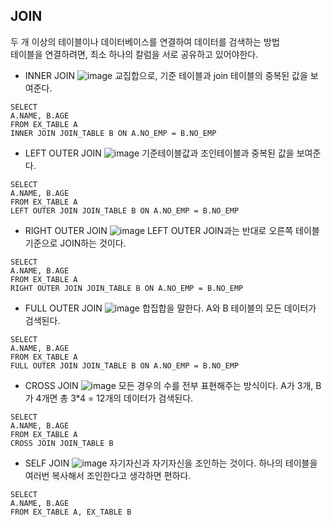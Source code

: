## JOIN <br/>
두 개 이상의 테이블이나 데이터베이스를 연결하여 데이터를 검색하는 방법 <br/>
테이블을 연결하려면, 최소 하나의 칼럼을 서로 공유하고 있어야한다. <br/>

- INNER JOIN
![image](https://github.com/sinsincoccr/1Day1Commit/assets/145324925/dcdafa2e-4247-4094-b0bf-7ebb915fbecf)
교집합으로, 기준 테이블과 join 테이블의 중복된 값을 보여준다.
```
SELECT
A.NAME, B.AGE
FROM EX_TABLE A
INNER JOIN JOIN_TABLE B ON A.NO_EMP = B.NO_EMP
```

- LEFT OUTER JOIN
![image](https://github.com/sinsincoccr/1Day1Commit/assets/145324925/5372ec79-ec9b-4275-8b8d-9b8c42ce6fff)
기준테이블값과 조인테이블과 중복된 값을 보여준다.
```
SELECT
A.NAME, B.AGE
FROM EX_TABLE A
LEFT OUTER JOIN JOIN_TABLE B ON A.NO_EMP = B.NO_EMP
```

- RIGHT OUTER JOIN
![image](https://github.com/sinsincoccr/1Day1Commit/assets/145324925/0701ec55-896a-4001-b9d3-c19711f65356)
LEFT OUTER JOIN과는 반대로 오른쪽 테이블 기준으로 JOIN하는 것이다.
```
SELECT
A.NAME, B.AGE
FROM EX_TABLE A
RIGHT OUTER JOIN JOIN_TABLE B ON A.NO_EMP = B.NO_EMP
```

- FULL OUTER JOIN
![image](https://github.com/sinsincoccr/1Day1Commit/assets/145324925/6298927c-2683-4564-b4e8-8e0def7fb6f3)
합집합을 말한다. A와 B 테이블의 모든 데이터가 검색된다.
```
SELECT
A.NAME, B.AGE
FROM EX_TABLE A
FULL OUTER JOIN JOIN_TABLE B ON A.NO_EMP = B.NO_EMP
```

- CROSS JOIN
![image](https://github.com/sinsincoccr/1Day1Commit/assets/145324925/1bcde504-b391-4fe0-ac5d-8d4185e168bd)
모든 경우의 수를 전부 표현해주는 방식이다.
A가 3개, B가 4개면 총 3*4 = 12개의 데이터가 검색된다.
```
SELECT
A.NAME, B.AGE
FROM EX_TABLE A
CROSS JOIN JOIN_TABLE B
```

- SELF JOIN
![image](https://github.com/sinsincoccr/1Day1Commit/assets/145324925/01edb507-c81d-4f2e-a4d8-cea126a1d20d)
자기자신과 자기자신을 조인하는 것이다.
하나의 테이블을 여러번 복사해서 조인한다고 생각하면 편하다.
```
SELECT
A.NAME, B.AGE
FROM EX_TABLE A, EX_TABLE B
```


